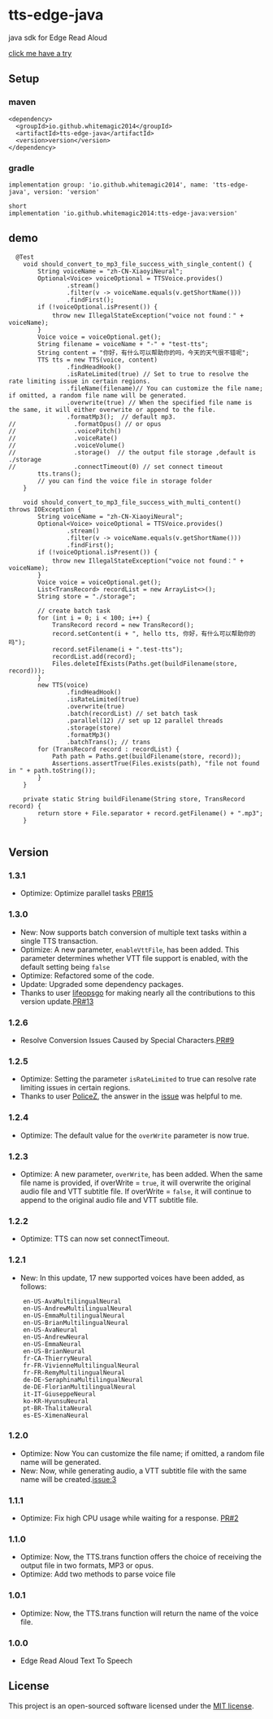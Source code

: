 # tts-edge-java

java sdk for Edge Read Aloud

[click me have a try](https://server.whitemagic2014.com/tts/)

## Setup

### maven

```
<dependency>
  <groupId>io.github.whitemagic2014</groupId>
  <artifactId>tts-edge-java</artifactId>
  <version>version</version>
</dependency>
```

### gradle

```
implementation group: 'io.github.whitemagic2014', name: 'tts-edge-java', version: 'version'

short
implementation 'io.github.whitemagic2014:tts-edge-java:version'
```

## demo

```
  @Test
    void should_convert_to_mp3_file_success_with_single_content() {
        String voiceName = "zh-CN-XiaoyiNeural";
        Optional<Voice> voiceOptional = TTSVoice.provides()
                .stream()
                .filter(v -> voiceName.equals(v.getShortName()))
                .findFirst();
        if (!voiceOptional.isPresent()) {
            throw new IllegalStateException("voice not found：" + voiceName);
        }
        Voice voice = voiceOptional.get();
        String filename = voiceName + "-" + "test-tts";
        String content = "你好，有什么可以帮助你的吗，今天的天气很不错呢";
        TTS tts = new TTS(voice, content)
                .findHeadHook()
                .isRateLimited(true) // Set to true to resolve the rate limiting issue in certain regions.
                .fileName(filename)// You can customize the file name; if omitted, a random file name will be generated.
                .overwrite(true) // When the specified file name is the same, it will either overwrite or append to the file.
                .formatMp3();  // default mp3.
//                .formatOpus() // or opus
//                .voicePitch()
//                .voiceRate()
//                .voiceVolume()
//                .storage()  // the output file storage ,default is ./storage
//                .connectTimeout(0) // set connect timeout
        tts.trans();
        // you can find the voice file in storage folder
    }
    
    void should_convert_to_mp3_file_success_with_multi_content() throws IOException {
        String voiceName = "zh-CN-XiaoyiNeural";
        Optional<Voice> voiceOptional = TTSVoice.provides()
                .stream()
                .filter(v -> voiceName.equals(v.getShortName()))
                .findFirst();
        if (!voiceOptional.isPresent()) {
            throw new IllegalStateException("voice not found：" + voiceName);
        }
        Voice voice = voiceOptional.get();
        List<TransRecord> recordList = new ArrayList<>();
        String store = "./storage";

        // create batch task
        for (int i = 0; i < 100; i++) {
            TransRecord record = new TransRecord();
            record.setContent(i + ", hello tts, 你好，有什么可以帮助你的吗");
            record.setFilename(i + ".test-tts");
            recordList.add(record);
            Files.deleteIfExists(Paths.get(buildFilename(store, record)));
        }
        new TTS(voice)
                .findHeadHook()
                .isRateLimited(true)
                .overwrite(true)
                .batch(recordList) // set batch task
                .parallel(12) // set up 12 parallel threads
                .storage(store)
                .formatMp3()
                .batchTrans(); // trans
        for (TransRecord record : recordList) {
            Path path = Paths.get(buildFilename(store, record));
            Assertions.assertTrue(Files.exists(path), "file not found in " + path.toString());
        }
    }

    private static String buildFilename(String store, TransRecord record) {
        return store + File.separator + record.getFilename() + ".mp3";
    }


```

## Version

### 1.3.1

- Optimize: Optimize parallel tasks [PR#15](https://github.com/WhiteMagic2014/tts-edge-java/pull/15)

### 1.3.0

- New: Now supports batch conversion of multiple text tasks within a single TTS transaction.
- Optimize: A new parameter, `enableVttFile`, has been added. This parameter determines whether VTT file support is enabled, with the default setting being `false`
- Optimize: Refactored some of the code.
- Update: Upgraded some dependency packages.
- Thanks to user [lifeopsgo](https://github.com/lifeopsgo) for making nearly all the contributions to this version update.[PR#13](https://github.com/WhiteMagic2014/tts-edge-java/pull/13)

### 1.2.6

- Resolve Conversion Issues Caused by Special Characters.[PR#9](https://github.com/WhiteMagic2014/tts-edge-java/pull/9)

### 1.2.5

- Optimize: Setting the parameter `isRateLimited` to true can resolve rate limiting issues in certain regions.
- Thanks to user [PoliceZ](https://github.com/PoliceZ), the answer in
  the [issue](https://github.com/Mai-Onsyn/VeloVoice/issues/9) was helpful to me.

### 1.2.4

- Optimize: The default value for the `overWrite` parameter is now true.

### 1.2.3

- Optimize: A new parameter, `overWrite`, has been added. When the same file name is provided, if overWrite = `true`, it
  will overwrite the original audio file and VTT subtitle file. If overWrite = `false`, it will continue to append to the
  original audio file and VTT subtitle file.

### 1.2.2

- Optimize: TTS can now set connectTimeout.

### 1.2.1

- New: In this update, 17 new supported voices have been added, as follows:

```
    en-US-AvaMultilingualNeural
    en-US-AndrewMultilingualNeural
    en-US-EmmaMultilingualNeural
    en-US-BrianMultilingualNeural
    en-US-AvaNeural
    en-US-AndrewNeural
    en-US-EmmaNeural
    en-US-BrianNeural
    fr-CA-ThierryNeural
    fr-FR-VivienneMultilingualNeural
    fr-FR-RemyMultilingualNeural
    de-DE-SeraphinaMultilingualNeural
    de-DE-FlorianMultilingualNeural
    it-IT-GiuseppeNeural
    ko-KR-HyunsuNeural
    pt-BR-ThalitaNeural
    es-ES-XimenaNeural
```

### 1.2.0

- Optimize: Now You can customize the file name; if omitted, a random file name will be generated.
- New:  Now, while generating audio, a VTT subtitle file with the same name will be
  created.[issue:3](https://github.com/WhiteMagic2014/tts-edge-java/issues/3)

### 1.1.1

- Optimize: Fix high CPU usage while waiting for a response. [PR#2](https://github.com/WhiteMagic2014/tts-edge-java/pull/2)

### 1.1.0

- Optimize: Now, the TTS.trans function offers the choice of receiving the output file in two formats, MP3 or opus.
- Optimize: Add two methods to parse voice file

### 1.0.1

- Optimize: Now, the TTS.trans function will return the name of the voice file.

### 1.0.0

- Edge Read Aloud Text To Speech

## License

This project is an open-sourced software licensed under the [MIT license](LICENSE).
